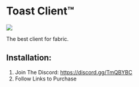 # Toast Client™
![](https://i.imgur.com/CyU4Rfr.png)

The best client for fabric.

## Installation:
1. Join The Discord: https://discord.gg/TmQBYBC
2. Follow Links to Purchase
